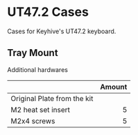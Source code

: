 # UT47.2 Cases

Cases for Keyhive's UT47.2 keyboard.

## Tray Mount

Additional hardwares

|    | Amount |
| --- | ---: |
| Original Plate from the kit |  |
| M2 heat set insert | 5 |
| M2x4 screws | 5 |
